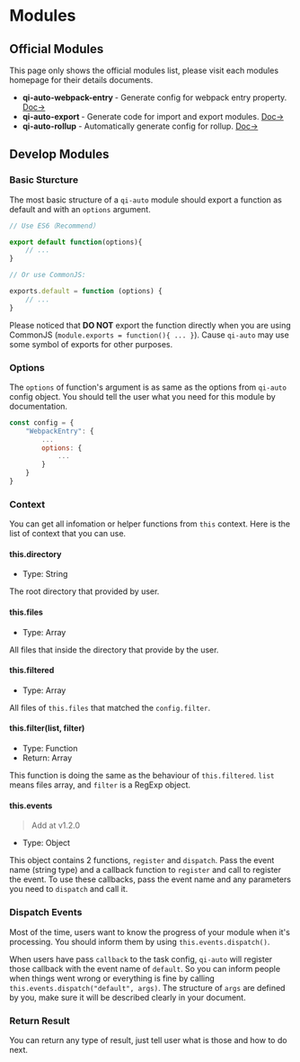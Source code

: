 # Modules

## Official Modules

This page only shows the official modules list, please visit each modules homepage for their details documents.

* **qi-auto-webpack-entry <Badge text="Built-in"/>** - Generate config for webpack entry property. [Doc→](../modules/webpack-entry.md)
* **qi-auto-export <Badge text="Built-in"/>** - Generate code for import and export modules. [Doc→](../modules/export.md)
* **qi-auto-rollup** - Automatically generate config for rollup. [Doc→](https://github.com/SaekiRaku/qi-auto-rollup)

## Develop Modules

### Basic Sturcture

The most basic structure of a `qi-auto` module should export a function as default and with an `options` argument.

```javascript
// Use ES6（Recommend）

export default function(options){
    // ...
}

// Or use CommonJS:

exports.default = function (options) {
    // ...
}
```

Please noticed that **DO NOT** export the function directly when you are using CommonJS (`module.exports = function(){ ... }`). Cause `qi-auto` may use some symbol of exports for other purposes.

### Options

The `options` of function's argument is as same as the options from `qi-auto` config object. You should tell the user what you need for this module by documentation.

```javascript
const config = {
    "WebpackEntry": {
        ...
        options: {
            ...
        }
    }
}
```

### Context

You can get all infomation or helper functions from `this` context. Here is the list of context that you can use.

#### this.directory

* Type: String

The root directory that provided by user.

#### this.files

* Type: Array

All files that inside the directory that provide by the user.

#### this.filtered

* Type: Array

All files of `this.files` that matched the `config.filter`.

#### this.filter(list, filter)

* Type: Function
* Return: Array

This function is doing the same as the behaviour of `this.filtered`. `list` means files array, and `filter` is a RegExp object.

#### this.events <Badge text="NEW" />

> Add at v1.2.0

* Type: Object

This object contains 2 functions, `register` and `dispatch`. Pass the event name (string type) and a callback function to `register` and call to register the event. To use these callbacks, pass the event name and any parameters you need to `dispatch` and call it.

### Dispatch Events

Most of the time, users want to know the progress of your module when it's processing. You should inform them by using `this.events.dispatch()`.

When users have pass `callback` to the task config, `qi-auto` will register those callback with the event name of `default`. So you can inform people when things went wrong or everything is fine by calling `this.events.dispatch("default", args)`. The structure of `args` are defined by you, make sure it will be described clearly in your document. 

### Return Result

You can return any type of result, just tell user what is those and how to do next.